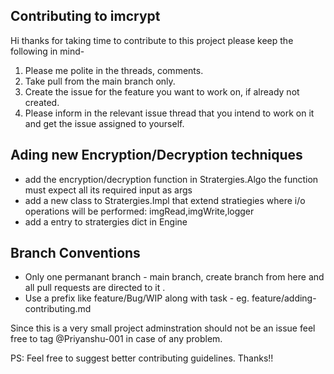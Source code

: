 ## Contributing to imcrypt
Hi thanks for taking time to contribute to this project please keep the following in mind-
1. Please me polite in the threads, comments.
2. Take pull from the main branch only.
3. Create the issue for the feature you want to work on, if already not created.
4. Please inform in the relevant issue thread that you intend to work on it and get the issue assigned to yourself.
## Ading new Encryption/Decryption techniques
- add the encryption/decryption function in Stratergies.Algo the function must expect all its required input as args
- add a new class to Stratergies.Impl that extend stratiegies where i/o operations will be performed: imgRead,imgWrite,logger
- add a entry to stratergies dict in Engine

## Branch Conventions
- Only one permanant branch - main branch, create branch from here and all pull requests are directed to it .
- Use a prefix like feature/Bug/WIP along with task - eg. feature/adding-contributing.md

Since this is a very small project adminstration should not be an issue feel free to tag @Priyanshu-001 in case of any problem.

PS: Feel free to suggest better contributing guidelines. Thanks!!